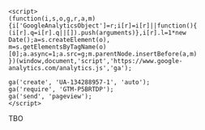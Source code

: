 <html>
  <head>
      <title>comp</title>
    
    <script>
    (function(i,s,o,g,r,a,m){i['GoogleAnalyticsObject']=r;i[r]=i[r]||function(){
    (i[r].q=i[r].q||[]).push(arguments)},i[r].l=1*new Date();a=s.createElement(o),
    m=s.getElementsByTagName(o)[0];a.async=1;a.src=g;m.parentNode.insertBefore(a,m)
    })(window,document,'script','https://www.google-analytics.com/analytics.js','ga');

    ga('create', 'UA-134288957-1', 'auto');
    ga('require', 'GTM-P5BRTDP');
    ga('send', 'pageview');
    </script>
    
  </head>
  
  <body>
    TBO
  </body>
</html>

